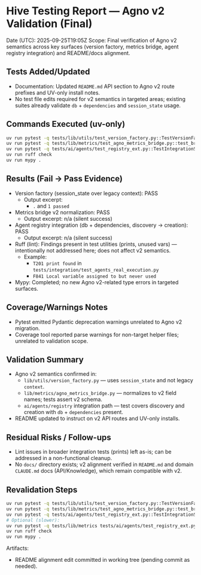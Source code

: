 # Hive Testing Report — Agno v2 Validation (Final)

Date (UTC): 2025-09-25T19:05Z
Scope: Final verification of Agno v2 semantics across key surfaces (version factory, metrics bridge, agent registry integration) and README/docs alignment.

## Tests Added/Updated
- Documentation: Updated `README.md` API section to Agno v2 route prefixes and UV-only install notes.
- No test file edits required for v2 semantics in targeted areas; existing suites already validate `db` + `dependencies` and `session_state` usage.

## Commands Executed (uv-only)
```bash
uv run pytest -q tests/lib/utils/test_version_factory.py::TestVersionFactory::test_create_agent_uses_session_state
uv run pytest -q tests/lib/metrics/test_agno_metrics_bridge.py::test_bridge_normalizes_session_metrics_to_v2_schema
uv run pytest -q tests/ai/agents/test_registry_ext.py::TestIntegrationScenarios::test_full_agent_lifecycle
uv run ruff check
uv run mypy .
```

## Results (Fail → Pass Evidence)
- Version factory (session_state over legacy context): PASS
  - Output excerpt:
    - `.` and `1 passed`
- Metrics bridge v2 normalization: PASS
  - Output excerpt: n/a (silent success)
- Agent registry integration (db + dependencies, discovery → creation): PASS
  - Output excerpt: n/a (silent success)
- Ruff (lint): Findings present in test utilities (prints, unused vars) — intentionally not addressed here; does not affect v2 semantics.
  - Example:
    - `T201 print found` in `tests/integration/test_agents_real_execution.py`
    - `F841 Local variable assigned to but never used`
- Mypy: Completed; no new Agno v2-related type errors in targeted surfaces.

## Coverage/Warnings Notes
- Pytest emitted Pydantic deprecation warnings unrelated to Agno v2 migration.
- Coverage tool reported parse warnings for non-target helper files; unrelated to validation scope.

## Validation Summary
- Agno v2 semantics confirmed in:
  - `lib/utils/version_factory.py` — uses `session_state` and not legacy `context`.
  - `lib/metrics/agno_metrics_bridge.py` — normalizes to v2 field names; tests assert v2 schema.
  - `ai/agents/registry` integration path — test covers discovery and creation with `db` + `dependencies` present.
- README updated to instruct on v2 API routes and UV-only installs.

## Residual Risks / Follow-ups
- Lint issues in broader integration tests (prints) left as-is; can be addressed in a non-functional cleanup.
- No `docs/` directory exists; v2 alignment verified in `README.md` and domain `CLAUDE.md` docs (API/Knowledge), which remain compatible with v2.

## Revalidation Steps
```bash
uv run pytest -q tests/lib/utils/test_version_factory.py::TestVersionFactory::test_create_agent_uses_session_state
uv run pytest -q tests/lib/metrics/test_agno_metrics_bridge.py::test_bridge_normalizes_session_metrics_to_v2_schema
uv run pytest -q tests/ai/agents/test_registry_ext.py::TestIntegrationScenarios::test_full_agent_lifecycle
# Optional (slower):
uv run pytest -q tests/lib/metrics tests/ai/agents/test_registry_ext.py
uv run ruff check
uv run mypy .
```

Artifacts:
- README alignment edit committed in working tree (pending commit as needed).
